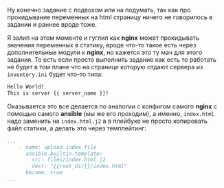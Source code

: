 Ну конечно задание с подвохом или на подумать, так как про прокидывание переменных на html страницу ничего не говорилось в задании и раннее вроде тоже.

Я залип на этом моменте и гуглил как **nginx** может прокидывать значения переменных в статику, вроде что-то такое есть через дополнительные модули к **nginx**, но кажется это ту мач для этого задания. То есть если просто выполнить задание как есть то работать не будет в том плане что на странице которую отдают сервера из `inventory.ini` будет что-то типа:

```html
Hello World!
This is server {{ server_name }}!
```

Оказывается это все делается по аналогии с конфигом самого **nginx** с помощью самого **ansible** (мы же его проходим), а именно, `index.html` надо заменить на `index.html.j2` а в плейбуке не просто копировать файл статики, а делать это через темплейтинг:

```yaml
...
    - name: upload index file
      ansible.builtin.template:
        src: files/index.html.j2
        dest: "{{root_dir}}/index.html"
      become: true
...
```
